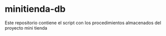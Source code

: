 # minitienda-db
Este repositorio contiene el script con los procedimientos almacenados del proyecto mini tienda
